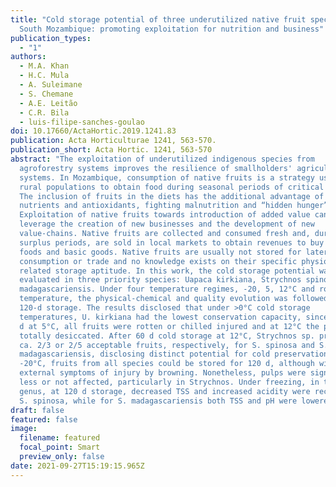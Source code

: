 ```yaml
---
title: "Cold storage potential of three underutilized native fruit species from
  South Mozambique: promoting exploitation for nutrition and business"
publication_types:
  - "1"
authors:
  - M.A. Khan
  - H.C. Mula
  - A. Suleimane
  - S. Chemane
  - A.E. Leitão
  - C.R. Bila
  - luis-filipe-sanches-goulao
doi: 10.17660/ActaHortic.2019.1241.83
publication: Acta Horticulturae 1241, 563-570.
publication_short: Acta Hortic. 1241, 563-570
abstract: "The exploitation of underutilized indigenous species from
  agroforestry systems improves the resilience of smallholders' agricultural
  systems. In Mozambique, consumption of native fruits is a strategy used by
  rural populations to obtain food during seasonal periods of critical hunger.
  The inclusion of fruits in the diets has the additional advantage of providing
  nutrients and antioxidants, fighting malnutrition and “hidden hunger”.
  Exploitation of native fruits towards introduction of added value can also
  leverage the creation of new businesses and the development of new
  value-chains. Native fruits are collected and consumed fresh and, during
  surplus periods, are sold in local markets to obtain revenues to buy other
  foods and basic goods. Native fruits are usually not stored for later
  consumption or trade and no knowledge exists on their specific physiology and
  related storage aptitude. In this work, the cold storage potential was
  evaluated in three priority species: Uapaca kirkiana, Strychnos spinosa and S.
  madagascariensis. Under four temperature regimes, -20, 5, 12°C and room
  temperature, the physical-chemical and quality evolution was followed along
  120-d storage. The results disclosed that under >0°C cold storage
  temperatures, U. kirkiana had the lowest conservation capacity, since after 30
  d at 5°C, all fruits were rotten or chilled injured and at 12°C the pulps were
  totally desiccated. After 60 d cold storage at 12°C, Strychnos sp. presented
  ca. 2/3 or 2/5 acceptable fruits, respectively, for S. spinosa and S.
  madagascariensis, disclosing distinct potential for cold preservation. At
  -20°C, fruits from all species could be stored for 120 d, although with
  external symptoms of injury by browning. Nonetheless, pulps were significantly
  less or not affected, particularly in Strychnos. Under freezing, in this
  genus, at 120 d storage, decreased TSS and increased acidity were recorded for
  S. spinosa, while for S. madagascariensis both TSS and pH were lowered."
draft: false
featured: false
image:
  filename: featured
  focal_point: Smart
  preview_only: false
date: 2021-09-27T15:19:15.965Z
---
```


